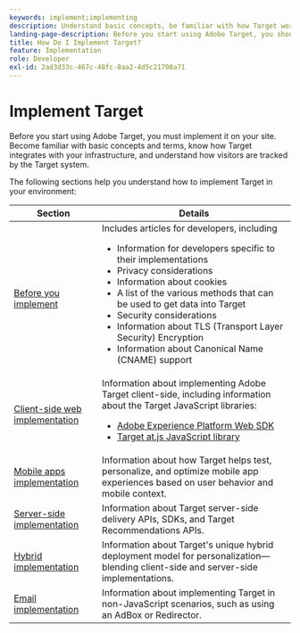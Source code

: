 ```yaml
---
keywords: implement;implementing
description: Understand basic concepts, be familiar with how Target works and integrates with your infrastructure, and understand how visitors are tracked.
landing-page-description: Before you start using Adobe Target, you should implement it on your site, understand a few basic concepts and terms, and be familiar with how Target works.
title: How Do I Implement Target?
feature: Implementation
role: Developer
exl-id: 2ad3d33c-467c-48fc-8aa2-4d5c21708a71
---
```

# Implement Target

Before you start using Adobe Target, you must implement it on your site. Become familiar with basic concepts and terms, know how Target integrates with your infrastructure, and understand how visitors are tracked by the Target system.

The following sections help you understand how to implement Target in your environment:

|Section|Details|
| --- | --- |
|[Before you implement](c-considerations-before-you-implement-target/considerations-before-you-implement-target.md)|Includes articles for developers, including<ul><li>Information for developers specific to their implementations</li><li>Privacy considerations</li><li>Information about cookies<li>A list of the various methods that can be used to get data into Target</li><li>Security considerations</li><li>Information about TLS (Transport Layer Security) Encryption</li><li>Information about Canonical Name (CNAME) support</li></ul>|
|[Client-side web implementation](/help/c-implementing-target/c-implementing-target-for-client-side-web/implement-target-for-client-side-web.md)|Information about implementing Adobe Target client-side, including information about the Target JavaScript libraries:<ul><li>[Adobe Experience Platform Web SDK](/help/c-implementing-target/c-implementing-target-for-client-side-web/aep-web-sdk.md)</li><li>[Target at.js JavaScript library](/help/c-implementing-target/c-implementing-target-for-client-side-web/c-how-atjs-works/how-atjs-works.md)</li></ul>|
|[Mobile apps implementation](/help/c-implementing-target/c-target-mobile-app/target-mobile-app.md)|Information about how Target helps test, personalize, and optimize mobile app experiences based on user behavior and mobile context.|
|[Server-side implementation](/help/c-implementing-target/c-api-and-sdk-overview/api-and-sdk-overview.md)|Information about Target server-side delivery APIs, SDKs, and Target Recommendations APIs.|
|[Hybrid implementation](/help/c-implementing-target/hybrid-implementation.md)|Information about Target's unique hybrid deployment model for personalization&mdash;blending client-side and server-side implementations.|
|[Email implementation](c-non-javascript-based-implementation/non-javascript-based-implementation.md)|Information about implementing Target in non-JavaScript scenarios, such as using an AdBox or Redirector.|
